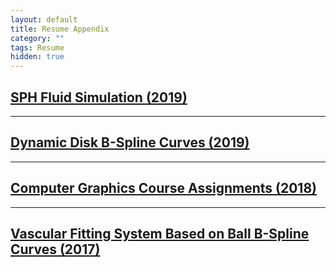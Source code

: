 ```yaml
---
layout: default
title: Resume Appendix
category: ""
tags: Resume
hidden: true
---
```


## [SPH Fluid Simulation (2019)][1]

***
## [Dynamic Disk B-Spline Curves (2019)][2]

***
## [Computer Graphics Course Assignments (2018)][3]

***
## [Vascular Fitting System Based on Ball B-Spline Curves (2017)][4]

<!-- *** -->
<!-- ## 3D Ink Simulation Based on SPH (2016) -->



[1]: /2019/09/01/SPH-Fluid-Simulation
[2]: /2019/06/01/Dynamic-Disk-B-Spline-Curves
[3]: /2019/06/02/Computer-Graphics-Course-Labs-Design
[4]: /2018/06/01/Vascular-Fitting-System-Based-on-Ball-B-Spline-Curves
